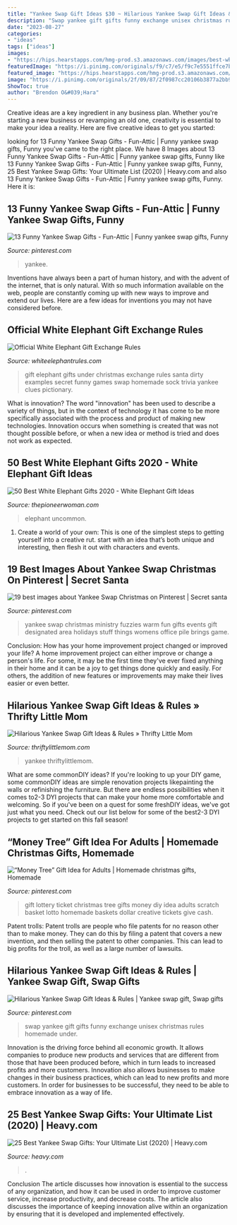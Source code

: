 ```yaml
---
title: "Yankee Swap Gift Ideas $30 ~ Hilarious Yankee Swap Gift Ideas &amp; Rules » Thrifty Little Mom"
description: "Swap yankee gift gifts funny exchange unisex christmas rules homemade under"
date: "2023-08-27"
categories:
- "ideas"
tags: ["ideas"]
images:
- "https://hips.hearstapps.com/hmg-prod.s3.amazonaws.com/images/best-white-elephant-gift-ideas-1603223972.png?crop=0.502xw:1.00xh;0.489xw,0&amp;resize=640:*"
featuredImage: "https://i.pinimg.com/originals/f9/c7/e5/f9c7e5551ffce7b3c2baefd2efb01080.png"
featured_image: "https://hips.hearstapps.com/hmg-prod.s3.amazonaws.com/images/best-white-elephant-gift-ideas-1603223972.png?crop=0.502xw:1.00xh;0.489xw,0&amp;resize=640:*"
image: "https://i.pinimg.com/originals/2f/09/87/2f0987cc20106b3877a2bb94e5bddbc7.jpg"
ShowToc: true
author: "Brendon O&#039;Hara"
---
```



Creative ideas are a key ingredient in any business plan. Whether you're starting a new business or revamping an old one, creativity is essential to make your idea a reality. Here are five creative ideas to get you started: 

	

		
looking for 13 Funny Yankee Swap Gifts - Fun-Attic | Funny yankee swap gifts, Funny you've came to the right place. We have 8 Images about 13 Funny Yankee Swap Gifts - Fun-Attic | Funny yankee swap gifts, Funny like 13 Funny Yankee Swap Gifts - Fun-Attic | Funny yankee swap gifts, Funny, 25 Best Yankee Swap Gifts: Your Ultimate List (2020) | Heavy.com and also 13 Funny Yankee Swap Gifts - Fun-Attic | Funny yankee swap gifts, Funny. Here it is:
		
    
## 13 Funny Yankee Swap Gifts - Fun-Attic | Funny Yankee Swap Gifts, Funny

<img loading=lazy src="https://i.pinimg.com/originals/f9/c7/e5/f9c7e5551ffce7b3c2baefd2efb01080.png" onerror="this.onerror=null;this.src='https://tse4.mm.bing.net/th?id=OIP.R4GeZQI7x90YhOkghfV8DgHaLG&amp;pid=15.1';" alt="13 Funny Yankee Swap Gifts - Fun-Attic | Funny yankee swap gifts, Funny">

_Source: pinterest.com_

>yankee. 

	

Inventions have always been a part of human history, and with the advent of the internet, that is only natural. With so much information available on the web, people are constantly coming up with new ways to improve and extend our lives. Here are a few ideas for inventions you may not have considered before.

    
## Official White Elephant Gift Exchange Rules

<img loading=lazy src="https://15odi34atvep4f3e7r4eiav2-wpengine.netdna-ssl.com/wp-content/uploads/2015/10/gift-ideas-feature.jpg" onerror="this.onerror=null;this.src='https://tse2.mm.bing.net/th?id=OIP.UtJXNG4ijE-oog7iU5K9WAAAAA&amp;pid=15.1';" alt="Official White Elephant Gift Exchange Rules">

_Source: whiteelephantrules.com_

>gift elephant gifts under christmas exchange rules santa dirty examples secret funny games swap homemade sock trivia yankee clues pictionary. 

	

What is innovation?
The word "innovation" has been used to describe a variety of things, but in the context of technology it has come to be more specifically associated with the process and product of making new technologies. Innovation occurs when something is created that was not thought possible before, or when a new idea or method is tried and does not work as expected.

    
## 50 Best White Elephant Gifts 2020 - White Elephant Gift Ideas

<img loading=lazy src="https://hips.hearstapps.com/hmg-prod.s3.amazonaws.com/images/best-white-elephant-gift-ideas-1603223972.png?crop=0.502xw:1.00xh;0.489xw,0&amp;resize=640:*" onerror="this.onerror=null;this.src='https://tse1.mm.bing.net/th?id=OIP.hMPQJCEO8i094THl0R-kgQHaHX&amp;pid=15.1';" alt="50 Best White Elephant Gifts 2020 - White Elephant Gift Ideas">

_Source: thepioneerwoman.com_

>elephant uncommon. 

	

1. Create a world of your own: This is one of the simplest steps to getting yourself into a creative rut. start with an idea that’s both unique and interesting, then flesh it out with characters and events.

    
## 19 Best Images About Yankee Swap Christmas On Pinterest | Secret Santa

<img loading=lazy src="https://s-media-cache-ak0.pinimg.com/736x/fa/18/22/fa1822633ad781194d7bdd2c1e6b47ee.jpg" onerror="this.onerror=null;this.src='https://tse3.mm.bing.net/th?id=OIP.HJTRHlGUsJk0GcBBhdhdZAAAAA&amp;pid=15.1';" alt="19 best images about Yankee Swap Christmas on Pinterest | Secret santa">

_Source: pinterest.com_

>yankee swap christmas ministry fuzzies warm fun gifts events gift designated area holidays stuff things womens office pile brings game. 

	

Conclusion: How has your home improvement project changed or improved your life?
A home improvement project can either improve or change a person's life. For some, it may be the first time they've ever fixed anything in their home and it can be a joy to get things done quickly and easily. For others, the addition of new features or improvements may make their lives easier or even better.

    
## Hilarious Yankee Swap Gift Ideas &amp; Rules » Thrifty Little Mom

<img loading=lazy src="https://thriftylittlemom.com/wp-content/uploads/2015/11/Blue-and-Pink-Bold-Fashion-Collage-Social-Media-Graphics-1-720x720.jpg" onerror="this.onerror=null;this.src='https://tse2.mm.bing.net/th?id=OIP.xdzhmam4tTCbznPrAmjOVAHaHa&amp;pid=15.1';" alt="Hilarious Yankee Swap Gift Ideas &amp; Rules » Thrifty Little Mom">

_Source: thriftylittlemom.com_

>yankee thriftylittlemom. 

	

What are some commonDIY ideas?
If you're looking to up your DIY game, some commonDIY ideas are simple renovation projects likepainting the walls or refinishing the furniture. But there are endless possibilities when it comes to2-3 DYI projects that can make your home more comfortable and welcoming. So if you've been on a quest for some freshDIY ideas, we've got just what you need. Check out our list below for some of the best2-3 DYI projects to get started on this fall season!

    
## “Money Tree” Gift Idea For Adults | Homemade Christmas Gifts, Homemade

<img loading=lazy src="https://i.pinimg.com/originals/2f/09/87/2f0987cc20106b3877a2bb94e5bddbc7.jpg" onerror="this.onerror=null;this.src='https://tse1.mm.bing.net/th?id=OIP.MjT8kxFpnqsSUhpCgrP3qAHaO0&amp;pid=15.1';" alt="“Money Tree” Gift Idea for Adults | Homemade christmas gifts, Homemade">

_Source: pinterest.com_

>gift lottery ticket christmas tree gifts money diy idea adults scratch basket lotto homemade baskets dollar creative tickets give cash. 

	

Patent trolls:
Patent trolls are people who file patents for no reason other than to make money. They can do this by filing a patent that covers a new invention, and then selling the patent to other companies. This can lead to big profits for the troll, as well as a large number of lawsuits.

    
## Hilarious Yankee Swap Gift Ideas &amp; Rules | Yankee Swap Gift, Swap Gifts

<img loading=lazy src="https://i.pinimg.com/originals/ca/a2/bd/caa2bdda6703b6f26e50a656aa7dc12a.jpg" onerror="this.onerror=null;this.src='https://tse1.mm.bing.net/th?id=OIP.mf92a8H6pKxVS3g5elpm-wHaLG&amp;pid=15.1';" alt="Hilarious Yankee Swap Gift Ideas &amp; Rules | Yankee swap gift, Swap gifts">

_Source: pinterest.com_

>swap yankee gift gifts funny exchange unisex christmas rules homemade under. 

	

Innovation is the driving force behind all economic growth. It allows companies to produce new products and services that are different from those that have been produced before, which in turn leads to increased profits and more customers. Innovation also allows businesses to make changes in their business practices, which can lead to new profits and more customers. In order for businesses to be successful, they need to be able to embrace innovation as a way of life.

    
## 25 Best Yankee Swap Gifts: Your Ultimate List (2020) | Heavy.com

<img loading=lazy src="https://heavy.com/wp-content/uploads/2017/11/untitled-collage-14.jpg?quality=65&amp;strip=all" onerror="this.onerror=null;this.src='https://tse2.mm.bing.net/th?id=OIP.oZ0Aty9G1lOoTGaIf7cMqAHaEo&amp;pid=15.1';" alt="25 Best Yankee Swap Gifts: Your Ultimate List (2020) | Heavy.com">

_Source: heavy.com_

>. 

	

Conclusion
The article discusses how innovation is essential to the success of any organization, and how it can be used in order to improve customer service, increase productivity, and decrease costs. The article also discusses the importance of keeping innovation alive within an organization by ensuring that it is developed and implemented effectively.

